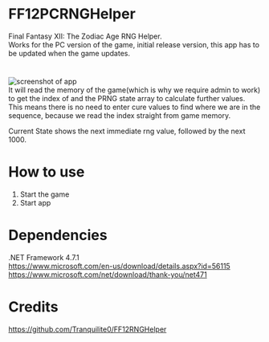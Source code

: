 # FF12PCRNGHelper
Final Fantasy XII: The Zodiac Age RNG Helper.\
Works for the PC version of the game, initial release version, this app has to be updated when the game updates.

# 
![screenshot of app](https://puu.sh/zvbWh/6aaa784581.png)\
It will read the memory of the game(which is why we require admin to work) to get the index of and the PRNG state array to calculate further values.\
This means there is no need to enter cure values to find where we are in the sequence, because we read the index straight from game memory.

Current State shows the next immediate rng value, followed by the next 1000.

# How to use
1. Start the game
2. Start app

# Dependencies
.NET Framework 4.7.1\
https://www.microsoft.com/en-us/download/details.aspx?id=56115 \
https://www.microsoft.com/net/download/thank-you/net471

# Credits
https://github.com/Tranquilite0/FF12RNGHelper